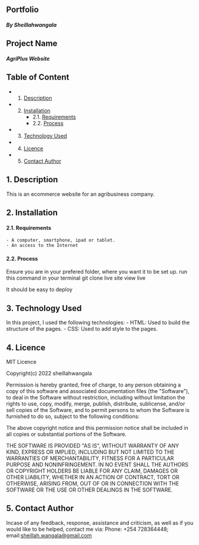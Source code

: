 ## Portfolio
##### By Sheillahwangala
## Project Name
##### AgriPlus Website
## Table of Content

<!-- vscode-markdown-toc -->
* 1. [ Description](#1.Description)
* 2. [ Installation](#2.Installation)
		* 2.1. [Requirements](#Requirements)
		* 2.2. [Process](#Process)
* 3. [ Technology Used](#3.TechnologyUsed)
* 4. [ Licence](#4.Licence)
* 5. [Contact Author](#ContactAuthor)

<!-- vscode-markdown-toc-config
	numbering=true
	autoSave=true
	/vscode-markdown-toc-config -->
<!-- /vscode-markdown-toc -->


##  1. <a name='1.Description'></a> Description
This is an ecommerce website for an agribusiness company.

##  2. <a name='2.Installation'></a> Installation 
####  2.1. <a name='Requirements'></a>Requirements
    - A computer, smartphone, ipad or tablet.
    - An access to the Internet
####  2.2. <a name='Process'></a>Process
Ensure you are in your prefered folder, where you want it to be set up. run this command in your terminal git clone live site view live

It should be easy to deploy

##  3. <a name='3.TechnologyUsed'></a> Technology Used
In this project, I used the following technologies:
    - HTML: Used to build the structure of the pages.
    - CSS: Used to add style to the pages.
##  4. <a name='4.Licence'></a> Licence
MIT Licence

Copyright(c) 2022 sheillahwangala

Permission is hereby granted, free of charge, to any person obtaining a copy of this software and associated documentation files (the "Software"), to deal in the Software without restriction, including without limitation the rights to use, copy, modify, merge, publish, distribute, sublicense, and/or sell copies of the Software, and to permit persons to whom the Software is furnished to do so, subject to the following conditions:

The above copyright notice and this permission notice shall be included in all copies or substantial portions of the Software.

THE SOFTWARE IS PROVIDED "AS IS", WITHOUT WARRANTY OF ANY KIND, EXPRESS OR IMPLIED, INCLUDING BUT NOT LIMITED TO THE WARRANTIES OF MERCHANTABILITY, FITNESS FOR A PARTICULAR PURPOSE AND NONINFRINGEMENT. IN NO EVENT SHALL THE AUTHORS OR COPYRIGHT HOLDERS BE LIABLE FOR ANY CLAIM, DAMAGES OR OTHER LIABILITY, WHETHER IN AN ACTION OF CONTRACT, TORT OR OTHERWISE, ARISING FROM, OUT OF OR IN CONNECTION WITH THE SOFTWARE OR THE USE OR OTHER DEALINGS IN THE SOFTWARE.

##  5. <a name='ContactAuthor'></a>Contact Author
Incase of any feedback, response, assistance and criticism, as well as if you would like to be helped, contact me via: 
Phone: +254 728364448; email:sheillah.wangala@gmail.com